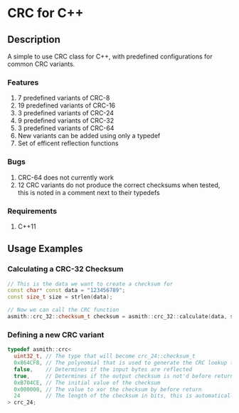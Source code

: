# CRC for C++
## Description
A simple to use CRC class for C++, with predefined configurations for common CRC variants.

### Features
1. 7 predefined variants of CRC-8
2. 19 predefined variants of CRC-16
3. 3 predefined variants of CRC-24
4. 9 predefined variants of CRC-32
5. 3 predefined variants of CRC-64
6. New variants can be added using only a typedef
7. Set of efficent reflection functions

### Bugs
1. CRC-64 does not currently work
2. 12 CRC variants do not produce the correct checksums when tested, this is noted in a comment next to their typedefs

### Requirements
1. C++11

## Usage Examples
### Calculating a CRC-32 Checksum
```C++
// This is the data we want to create a checksum for
const char* const data = "123456789"; 
const size_t size = strlen(data);

// Now we can call the CRC function
asmith::crc_32::checksum_t checksum = asmith::crc_32::calculate(data, size);
```

### Defining a new CRC variant
```C++
typedef asmith::crc<
  uint32_t, // The type that will become crc_24::checksum_t
  0x864CFB, // The polynomial that is used to generate the CRC lookup table
  false,    // Determines if the input bytes are reflected
  true,     // Determines if the output checksum is not'd before return
  0xB704CE, // The initial value of the checksum
  0x000000, // The value to xor the checksum by before return
  24        // The length of the checksum in bits, this is automatically generated based on the checksum type by default
> crc_24;
```
